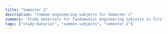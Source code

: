 ```yaml
---
title: "Semester 2"
description: "Common engineering subjects for Semester 2"
summary: "Study materials for fundamental engineering subjects in first semester"
tags: ["study-material", "common-subjects", "semester-2"]
---
```

